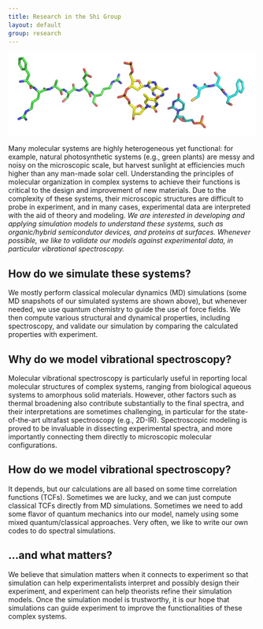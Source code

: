 ```yaml
---
title: Research in the Shi Group
layout: default
group: research
---
```


<img class="img-responsive center-block" src="/static/img/fraseratucsf.jpg">

<!-- <img class="img-responsive center-block" src="/static/img/fraseratucsf.jpg" alt="Fraser at UCSF, in molecular form"> -->

Many molecular systems are highly heterogeneous yet functional: for example, natural photosynthetic systems (e.g., green plants) are messy and noisy on the microscopic scale, but harvest sunlight at efficiencies much higher than any man-made solar cell. Understanding the principles of molecular organization in complex systems to achieve their functions is critical to the design and improvement of new materials. Due to the complexity of these systems, their microscopic structures are difficult to probe in experiment, and in many cases, experimental data are interpreted with the aid of theory and modeling. *We are interested in developing and applying simulation models to understand these systems, such as organic/hybrid semicondutor devices, and proteins at surfaces. Whenever possible, we like to validate our models against experimental data, in particular vibrational spectroscopy.*

## How do we simulate these systems?

We mostly perform classical molecular dynamics (MD) simulations (some MD snapshots of our simulated systems are shown above), but whenever needed, we use quantum chemistry to guide the use of force fields. We then compute various structural and dynamical properties, including spectroscopy, and validate our simulation by comparing the calculated properties with experiment.   

## Why do we model vibrational spectroscopy?

Molecular vibrational spectroscopy is particularly useful in reporting local molecular structures of complex systems, ranging from biological aqueous systems to amorphous solid materials. However, other factors such as thermal broadening also contribute substantially to the final spectra, and their interpretations are sometimes challenging, in particular for the state-of-the-art ultrafast spectroscopy (e.g., 2D-IR). Spectroscopic modeling is proved to be invaluable in dissecting experimental spectra, and more importantly connecting them directly to microscopic molecular configurations. 

## How do we model vibrational spectroscopy?

It depends, but our calculations are all based on some time correlation functions (TCFs). Sometimes we are lucky, and we can just compute classical TCFs directly from MD simulations. Sometimes we need to add some flavor of quantum mechanics into our model, namely using some mixed quantum/classical approaches. Very often, we like to write our own codes to do spectral simulations. 

## ...and what matters?

We believe that simulation matters when it connects to experiment so that simulation can help experimentalists interpret and possibly design their experiment, and experiment can help theorists refine their simulation models. Once the simulation model is trustworthy, it is our hope that simulations can guide experiment to improve the functionalities of these complex systems. 
